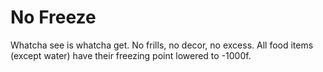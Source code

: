 # No Freeze

Whatcha see is whatcha get. No frills, no decor, no excess. All food items (except water) have their freezing point lowered to -1000f.

